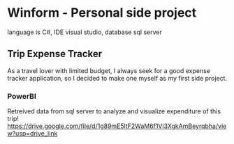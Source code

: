 # Winform - Personal side project
language is C#, IDE visual studio, database sql server
## Trip Expense Tracker
As a travel lover with limited budget, I always seek for a good expense tracker application, so I decided to make one myself as my first side project.
### PowerBI
Retreived data from sql server to analyze and visualize expenditure of this trip!
<https://drive.google.com/file/d/1g89mE5ltF2WaM6f1Vi3XgkAmBeyrqbha/view?usp=drive_link>
